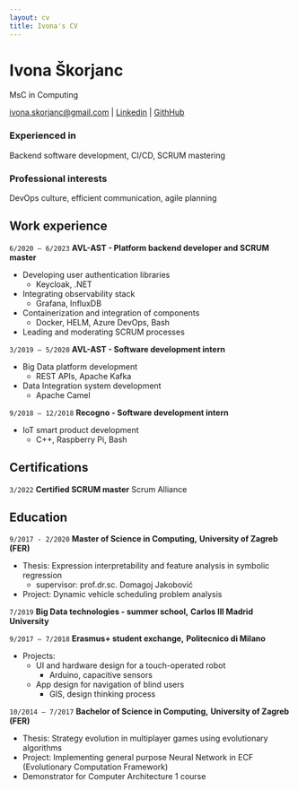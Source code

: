 ```yaml
---
layout: cv
title: Ivona's CV
---
```

# Ivona Škorjanc
MsC in Computing

<div id="webaddress">
<a href="ivona.skorjanc@gmail.com">ivona.skorjanc@gmail.com</a>
| <a href="https://www.linkedin.com/in/ivona-skorjanc/">Linkedin</a>
| <a href="https://github.com/ivonask">GithHub</a>
</div>


### Experienced in

Backend software development, CI/CD, SCRUM mastering 


### Professional interests

DevOps culture, efficient communication, agile planning


## Work experience

`6/2020 – 6/2023` 
__AVL-AST - Platform backend developer and SCRUM master__
- Developing user authentication libraries
    - Keycloak, .NET
- Integrating observability stack
    - Grafana, InfluxDB
- Containerization and integration of components
    - Docker, HELM, Azure DevOps, Bash
- Leading and moderating SCRUM processes

`3/2019 – 5/2020` 
__AVL-AST - Software development intern__
- Big Data platform development
    - REST APIs, Apache Kafka
- Data Integration system development
    - Apache Camel

`9/2018 – 12/2018` 
__Recogno - Software development intern__
- IoT smart product development
    - C++, Raspberry Pi, Bash

## Certifications

`3/2022` 
__Certified SCRUM master__
Scrum Alliance


## Education

`9/2017 - 2/2020` 
__Master of Science in Computing,__
__University of Zagreb (FER)__
- Thesis: Expression interpretability and feature analysis in symbolic regression
    - supervisor: prof.dr.sc. Domagoj Jakobović
- Project: Dynamic vehicle scheduling problem analysis

`7/2019` 
__Big Data technologies - summer school,__
__Carlos III Madrid University__

`9/2017 – 7/2018` 
__Erasmus+ student exchange,__
__Politecnico di Milano__
- Projects:
    - UI and hardware design for a touch-operated robot
        - Arduino, capacitive sensors
    - App design for navigation of blind users
        - GIS, design thinking process 

`10/2014 – 7/2017` 
__Bachelor of Science in Computing,__
__University of Zagreb (FER)__
- Thesis: Strategy evolution in multiplayer games using evolutionary algorithms
- Project: Implementing general purpose Neural Network in ECF (Evolutionary Computation Framework)
- Demonstrator for Computer Architecture 1 course



<!-- ### Footer

Last updated: September 2023 -->



